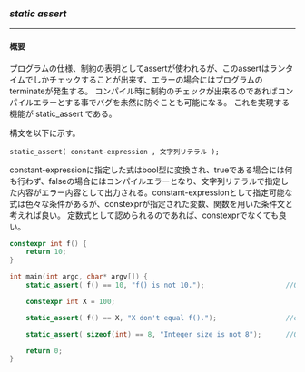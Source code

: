 ### *static assert*
---
#### 概要
プログラムの仕様、制約の表明としてassertが使われるが、このassertはランタイムでしかチェックすることが出来ず、エラーの場合にはプログラムのterminateが発生する。
コンパイル時に制約のチェックが出来るのであればコンパイルエラーとする事でバグを未然に防ぐことも可能になる。
これを実現する機能が static\_assert である。

構文を以下に示す。

`static_assert( constant-expression , 文字列リテラル );`

constant-expressionに指定した式はbool型に変換され、trueである場合には何も行わず、falseの場合にはコンパイルエラーとなり、文字列リテラルで指定した内容がエラー内容として出力される。constant-expressionとして指定可能な式は色々な条件があるが、constexprが指定された変数、関数を用いた条件文と考えれば良い。
定数式として認められるのであれば、constexprでなくても良い。

```c++
constexpr int f() {
    return 10;
}

int main(int argc, char* argv[]) {
    static_assert( f() == 10, "f() is not 10.");                    //OK

    constexpr int X = 100;

    static_assert( f() == X, "X don't equal f().");                 //error X don't equal f()

    static_assert( sizeof(int) == 8, "Integer size is not 8");      //OK "sizeof(int) == 8" is constant-expression

    return 0;
}
```

